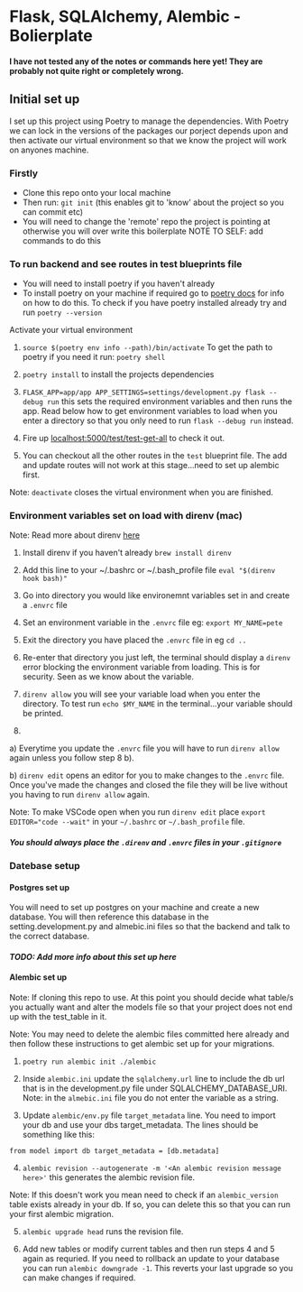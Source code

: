 # Flask, SQLAlchemy, Alembic - Bolierplate

#### I have not tested any of the notes or commands here yet! They are probably not quite right or completely wrong.


## Initial set up

I set up this project using Poetry to manage the dependencies. With Poetry we can lock in the versions of the packages our porject depends upon and then activate our virtual environment so that we know the project will work on anyones machine.

### Firstly
- Clone this repo onto your local machine
- Then run: `git init` (this enables git to 'know' about the project so you can commit etc)
- You will need to change the 'remote' repo the project is pointing at otherwise you will over write this boilerplate NOTE TO SELF: add commands to do this

### To run backend and see routes in test blueprints file

- You will need to install poetry if you haven't already
- To install poetry on your machine if required go to [poetry docs](https://python-poetry.org/docs/) for info on how to do this. To check if you have poetry installed already try and run `poetry --version`

Activate your virtual environment
1. `source $(poetry env info --path)/bin/activate` To get the path to poetry if you need it run: `poetry shell`

2. `poetry install` to install the projects dependencies

3. `FLASK_APP=app/app APP_SETTINGS=settings/development.py flask --debug run` this sets the required environment variables and then runs the app. Read below how to get environment variables to load when you enter a directory so that you only need to run `flask --debug run` instead.

4. Fire up [localhost:5000/test/test-get-all](http://127.0.0.1:5000/test/test-get-all) to check it out.

5. You can checkout all the other routes in the `test` blueprint file. The add and update routes will not work at this stage...need to set up alembic first.

Note: `deactivate` closes the virtual environment when you are finished.


### Environment variables set on load with direnv (mac)

Note: Read more about direnv [here](https://shivamarora.medium.com/a-guide-to-manage-your-environment-variables-in-a-better-way-using-direnv-2c1cd475c8e)
1. Install direnv if you haven't already `brew install direnv`

2. Add this line to your ~/.bashrc or ~/.bash_profile file `eval "$(direnv hook bash)"`

3. Go into directory you would like environemnt variables set in and create a `.envrc` file

4. Set an environment variable in the `.envrc` file eg: `export MY_NAME=pete`

5. Exit the directory you have placed the `.envrc` file in eg `cd ..`

6. Re-enter that directory you just left, the terminal should display a `direnv` error blocking the environment variable from loading. This is for security. Seen as we know about the variable.

7. `direnv allow` you will see your variable load when you enter the directory. To test run `echo $MY_NAME` in the terminal...your variable should be printed.

8. 
a) Everytime you update the `.envrc` file you will have to run `direnv allow` again unless you follow step 8 b).

b) `direnv edit` opens an editor for you to make changes to the `.envrc` file. Once you've made the changes and closed the file they will be live without you having to run `direnv allow` again. 

Note: To make VSCode open when you run `direnv edit` place `export EDITOR="code --wait"` in your `~/.bashrc` or `~/.bash_profile` file.

#### *You should always place the `.direnv` and `.envrc` files in your `.gitignore`*


### Datebase setup

#### Postgres set up

You will need to set up postgres on your machine and create a new database. You will then reference this database in the setting.development.py and almebic.ini files so that the backend and talk to the correct database.

#### *TODO: Add more info about this set up here*

#### Alembic set up

Note: If cloning this repo to use. At this point you should decide what table/s you actually want and alter the models file so that your project does not end up with the test_table in it.

Note: You may need to delete the alembic files committed here already and then follow these instructions to get alembic set up for your migrations.

1. `poetry run alembic init ./alembic` 

2. Inside `alembic.ini` update the `sqlalchemy.url` line to include the db url that is in the development.py file under SQLALCHEMY_DATABASE_URI. Note: in the `almebic.ini` file you do not enter the variable as a string.

3. Update `alembic/env.py` file `target_metadata` line. You need to import your db and use your dbs target_metadata. The lines should be something like this:

`
from model import db
target_metadata = [db.metadata]
`

4. `alembic revision --autogenerate -m '<An alembic revision message here>'` this generates the alembic revision file.

Note: If this doesn't work you mean need to check if an `alembic_version` table exists already in your db. If so, you can delete this so that you can run your first alembic migration.

5. `alembic upgrade head` runs the revision file. 

6. Add new tables or modify current tables and then run steps 4 and 5 again as requried. If you need to rollback an update to your database you can run `alembic downgrade -1`. This reverts your last upgrade so you can make changes if required.
